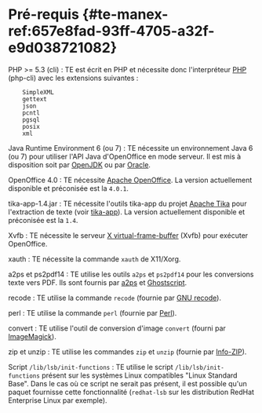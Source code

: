 # Pré-requis {#te-manex-ref:657e8fad-93ff-4705-a32f-e9d038721082}

PHP >= 5.3 (cli)
:   TE est écrit en PHP et nécessite donc l'interpréteur [PHP](http://www.php.net/) (php-cli) avec les extensions suivantes :
    
        SimpleXML
        gettext
        json
        pcntl
        pgsql
        posix
        xml

Java Runtime Environment 6 (ou 7)
:   TE nécessite un environnement Java 6 (ou 7) pour utiliser l'API Java d'OpenOffice en mode serveur. Il est mis à disposition soit par [OpenJDK](http://openjdk.java.net/install/) ou par [Oracle](http://www.oracle.com/technetwork/java/javase/downloads/index.html).

OpenOffice 4.0
:   TE nécessite [Apache OpenOffice](http://www.openoffice.org). La version actuellement disponible et préconisée est la `4.0.1`.

tika-app-1.4.jar
:   TE nécessite l'outils tika-app du projet [Apache Tika](http://tika.apache.org/) pour l'extraction de texte (voir [tika-app](#tika-app)). La version actuellement disponible et préconisée est la `1.4`.

Xvfb
:   TE nécessite le serveur [X virtual-frame-buffer](http://www.x.org/) (Xvfb) pour exécuter OpenOffice.

xauth
:   TE nécessite la commande `xauth` de X11/Xorg.

a2ps et ps2pdf14
:   TE utilise les outils `a2ps` et `ps2pdf14` pour les conversions texte vers PDF. Ils sont fournis par [a2ps](http://www.gnu.org/software/a2ps/) et [Ghostscript](http://pages.cs.wisc.edu/~ghost/).

recode
:   TE utilise la commande `recode` (fournie par [GNU recode](http://recode.progiciels-bpi.ca/index.html)).

perl
:   TE utilise la commande `perl` (fournie par [Perl](http://www.perl.org/)).

convert
:   TE utilise l'outil de conversion d'image `convert` (fourni par [ImageMagick](http://www.imagemagick.org/)).

zip et unzip
:   TE utilise les commandes `zip` et `unzip` (fournie par [Info-ZIP](http://www.info-zip.org/)).

Script `/lib/lsb/init-functions`
:   TE utilise le script `/lib/lsb/init-functions` présent sur les systèmes Linux compatibles "Linux Standard Base". Dans le cas où ce script ne serait pas présent, il est possible qu'un paquet fournisse cette fonctionnalité (`redhat-lsb` sur les distribution RedHat Enterprise Linux par exemple).
